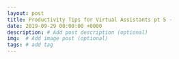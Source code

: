 ```yaml
---
layout: post
title: Productivity Tips for Virtual Assistants pt 5 -
date: 2019-09-29 00:00:00 +0000
description: # Add post description (optional)
img:  # Add image post (optional)
tags: # add tag
---
```

